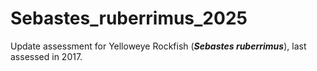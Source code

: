 # Sebastes_ruberrimus_2025

Update assessment for Yelloweye Rockfish (***Sebastes ruberrimus***), last assessed in 2017.


